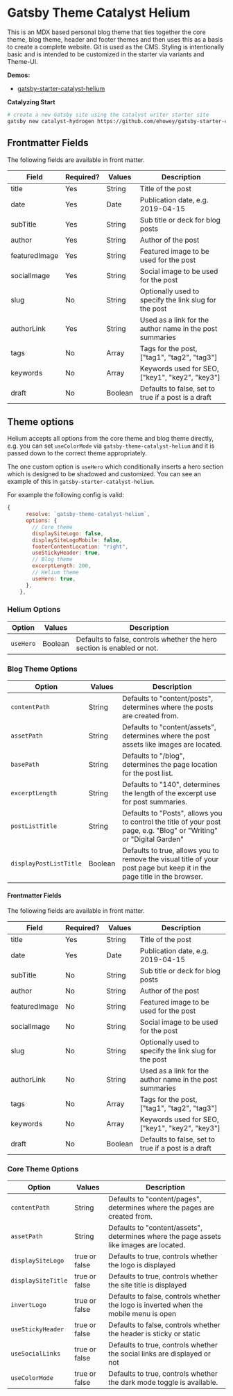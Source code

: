 # Gatsby Theme Catalyst Helium

This is an MDX based personal blog theme that ties together the core theme, blog theme, header and footer themes and then uses this as a basis to create a complete website. Git is used as the CMS. Styling is intentionally basic and is intended to be customized in the starter via variants and Theme-UI.

**Demos:**

- [gatsby-starter-catalyst-helium](https://gatsby-starter-catalyst-helium.netlify.app/)

**Catalyzing Start**

```sh
# create a new Gatsby site using the catalyst writer starter site
gatsby new catalyst-hydrogen https://github.com/ehowey/gatsby-starter-catalyst-hydrogen
```

## Frontmatter Fields

The following fields are available in front matter.

| Field         | Required? | Values  | Description                                              |
| ------------- | --------- | ------- | -------------------------------------------------------- |
| title         | Yes       | String  | Title of the post                                        |
| date          | Yes       | Date    | Publication date, e.g. 2019-04-15                        |
| subTitle      | Yes       | String  | Sub title or deck for blog posts                         |
| author        | Yes       | String  | Author of the post                                       |
| featuredImage | Yes       | String  | Featured image to be used for the post                   |
| socialImage   | Yes       | String  | Social image to be used for the post                     |
| slug          | No        | String  | Optionally used to specify the link slug for the post    |
| authorLink    | Yes       | String  | Used as a link for the author name in the post summaries |
| tags          | No        | Array   | Tags for the post, ["tag1", "tag2", "tag3"]              |
| keywords      | No        | Array   | Keywords used for SEO, ["key1", "key2", "key3"]          |
| draft         | No        | Boolean | Defaults to false, set to true if a post is a draft      |

## Theme options

Helium accepts all options from the core theme and blog theme directly, e.g. you can set `useColorMode` via `gatsby-theme-catalyst-helium` and it is passed down to the correct theme appropriately.

The one custom option is `useHero` which conditionally inserts a hero section which is designed to be shadowed and customized. You can see an example of this in `gatsby-starter-catalyst-helium`.

For example the following config is valid:

```js
{
      resolve: `gatsby-theme-catalyst-helium`,
      options: {
        // Core theme
        displaySiteLogo: false,
        displaySiteLogoMobile: false,
        footerContentLocation: "right",
        useStickyHeader: true,
        // Blog theme
        excerptLength: 200,
        // Helium theme
        useHero: true,
      },
    },
```

### Helium Options

| Option    | Values  | Description                                                             |
| --------- | ------- | ----------------------------------------------------------------------- |
| `useHero` | Boolean | Defaults to false, controls whether the hero section is enabled or not. |

### Blog Theme Options

| Option                 | Values  | Description                                                                                                             |
| ---------------------- | ------- | ----------------------------------------------------------------------------------------------------------------------- |
| `contentPath`          | String  | Defaults to "content/posts", determines where the posts are created from.                                               |
| `assetPath`            | String  | Defaults to "content/assets", determines where the post assets like images are located.                                 |
| `basePath`             | String  | Defaults to "/blog", determines the page location for the post list.                                                    |
| `excerptLength`        | String  | Defaults to "140", determines the length of the excerpt use for post summaries.                                         |
| `postListTitle`        | String  | Defaults to "Posts", allows you to control the title of your post page, e.g. "Blog" or "Writing" or "Digital Garden"    |
| `displayPostListTitle` | Boolean | Defaults to true, allows you to remove the visual title of your post page but keep it in the page title in the browser. |

#### Frontmatter Fields

The following fields are available in front matter.

| Field         | Required? | Values  | Description                                              |
| ------------- | --------- | ------- | -------------------------------------------------------- |
| title         | Yes       | String  | Title of the post                                        |
| date          | Yes       | Date    | Publication date, e.g. 2019-04-15                        |
| subTitle      | No        | String  | Sub title or deck for blog posts                         |
| author        | No        | String  | Author of the post                                       |
| featuredImage | No        | String  | Featured image to be used for the post                   |
| socialImage   | No        | String  | Social image to be used for the post                     |
| slug          | No        | String  | Optionally used to specify the link slug for the post    |
| authorLink    | No        | String  | Used as a link for the author name in the post summaries |
| tags          | No        | Array   | Tags for the post, ["tag1", "tag2", "tag3"]              |
| keywords      | No        | Array   | Keywords used for SEO, ["key1", "key2", "key3"]          |
| draft         | No        | Boolean | Defaults to false, set to true if a post is a draft      |

### Core Theme Options

| Option             | Values        | Description                                                                             |
| ------------------ | ------------- | --------------------------------------------------------------------------------------- |
| `contentPath`      | String        | Defaults to "content/pages", determines where the pages are created from.               |
| `assetPath`        | String        | Defaults to "content/assets", determines where the page assets like images are located. |
| `displaySiteLogo`  | true or false | Defaults to true, controls whether the logo is displayed                                |
| `displaySiteTitle` | true or false | Defaults to true, controls whether the site title is displayed                          |
| `invertLogo`       | true or false | Defaults to false, controls whether the logo is inverted when the mobile menu is open   |
| `useStickyHeader`  | true or false | Defaults to false, controls whether the header is sticky or static                      |
| `useSocialLinks`   | true or false | Defaults to true, controls whether the social links are displayed or not                |
| `useColorMode`     | true or false | Defaults to true, controls whether the dark mode toggle is available.                   |
